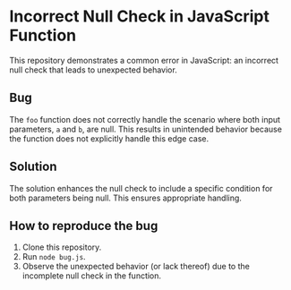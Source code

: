 # Incorrect Null Check in JavaScript Function

This repository demonstrates a common error in JavaScript: an incorrect null check that leads to unexpected behavior.

## Bug

The `foo` function does not correctly handle the scenario where both input parameters, `a` and `b`, are null.  This results in unintended behavior because the function does not explicitly handle this edge case.

## Solution

The solution enhances the null check to include a specific condition for both parameters being null.  This ensures appropriate handling.

## How to reproduce the bug

1. Clone this repository.
2. Run `node bug.js`.
3. Observe the unexpected behavior (or lack thereof) due to the incomplete null check in the function.